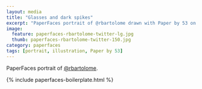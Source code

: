 ```yaml
---
layout: media
title: "Glasses and dark spikes"
excerpt: "PaperFaces portrait of @rbartolome drawn with Paper by 53 on an iPad."
image: 
  feature: paperfaces-rbartolome-twitter-lg.jpg
  thumb: paperfaces-rbartolome-twitter-150.jpg
category: paperfaces
tags: [portrait, illustration, Paper by 53]
---
```


PaperFaces portrait of [@rbartolome](http://twitter.com/rbartolome).

{% include paperfaces-boilerplate.html %}